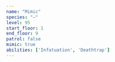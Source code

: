 ```yaml
---
name: "Mimic"
species: "—"
level: 95
start_floor: 1
end_floor: 9
patrol: false
mimic: true
abilities: ['Infatuation', 'Deathtrap']
---
```

